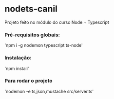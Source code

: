 # nodets-canil

Projeto feito no módulo do curso Node + Typescript

### Pré-requisitos globais:
'npm i -g nodemon typescript ts-node'

### Instalação:
'npm install'

### Para rodar o projeto
'nodemon -e ts,json,mustache src/server.ts'